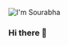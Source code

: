 ![I'm Sourabha](https://github.com/sourabhaprasad/sourabhaprasad/assets/70069572/a9edf61f-02d2-4b16-aa21-7f3adc030091)


### Hi there 👋

<!--
**sourabhaprasad/sourabhaprasad** is a ✨ _special_ ✨ repository because its `README.md` (this file) appears on your GitHub profile.

Here are some ideas to get you started:

- 🔭 I’m currently working on ...
- 🌱 I’m currently learning ...
- 👯 I’m looking to collaborate on ...
- 🤔 I’m looking for help with ...
- 💬 Ask me about ...
- 📫 How to reach me: ...
- 😄 Pronouns: ...
- ⚡ Fun fact: ...
-->
